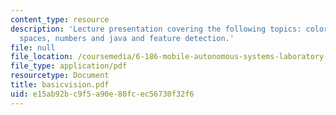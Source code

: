 ```yaml
---
content_type: resource
description: 'Lecture presentation covering the following topics: color and color
  spaces, numbers and java and feature detection.'
file: null
file_location: /coursemedia/6-186-mobile-autonomous-systems-laboratory-january-iap-2005/e15ab92bc9f5a90e80fcec56730f32f6_basicvision.pdf
file_type: application/pdf
resourcetype: Document
title: basicvision.pdf
uid: e15ab92b-c9f5-a90e-80fc-ec56730f32f6
---
```

